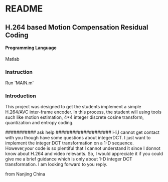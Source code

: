 # README
H.264 based Motion Compensation Residual Coding
-------------
#### Programming Language  
Matlab

### Instruction
Run 'MAIN.m'

### Introduction
This project was designed to get the students implement a simple H.264/AVC inter-frame encoder. In this process, the student will using tools such like motion estimation, 4*4 integer discrete cosine transform, quantization and entropy coding.

########### ask help ####################
Hi,I cannot get contact with you though have some questions about integerDCT.
I just want to implement the integer DCT transformation on a 1-D sequence. However,your code is so plentiful that I cannot understand it since I donnot know about H.264 and video relevants.
So, I would appreciate it if you could give me a brief guidance which is only about 1-D integer DCT transformation.
I am looking forward to you reply.

from Nanjing China
